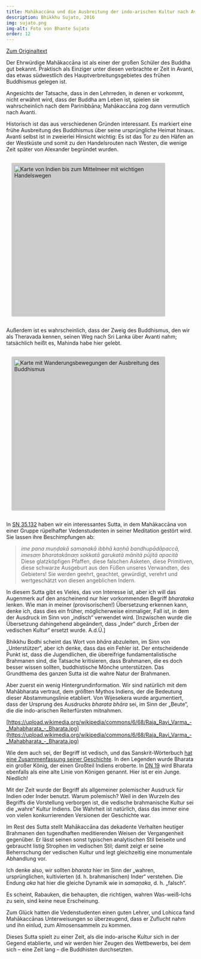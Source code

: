```yaml
---
title: Mahākaccāna und die Ausbreitung der indo-arischen Kultur nach Avanti
description: Bhikkhu Sujato, 2016
img: sujato.png
img-alt: Foto von Bhante Sujato
order: 12
---
```


[Zum Originaltext](https://discourse.suttacentral.net/t/on-mahakaccana-and-the-spread-of-aryan-culture-to-avanti/3008)

Der Ehrwürdige Mahākaccāna ist als einer der großen Schüler des Buddha gut bekannt. Praktisch als Einziger unter diesen verbrachte er Zeit in Avanti, das etwas südwestlich des Hauptverbreitungsgebietes des frühen Buddhismus gelegen ist.

Angesichts der Tatsache, dass in den Lehrreden, in denen er vorkommt, nicht erwähnt wird, dass der Buddha am Leben ist, spielen sie wahrscheinlich nach dem Parinibbāna; Mahākaccāna zog dann vermutlich nach Avanti.

Historisch ist das aus verschiedenen Gründen interessant. Es markiert eine frühe Ausbreitung des Buddhismus über seine ursprüngliche Heimat hinaus. Avanti selbst ist in zweierlei Hinsicht wichtig: Es ist das Tor zu den Häfen an der Westküste und somit zu den Handelsrouten nach Westen, die wenige Zeit später von Alexander begründet wurden.

<style>
.my-img {
  margin: 1.0em;
  padding: 0.4em; 
  border-radius: 0.2em; 
  background: #cccccc;"
}
</style>
<a title="Karte Indiens auf digitaloceanspaces" href="https://scdd.sfo2.cdn.digitaloceanspaces.com/uploads/original/2X/0/09f3d29c53d65cc53e8e9af8bd5ec66c7568c8e8.jpg"><img height="400" alt="Karte von Indien bis zum Mittelmeer mit wichtigen Handelswegen" src="https://scdd.sfo2.cdn.digitaloceanspaces.com/uploads/original/2X/0/09f3d29c53d65cc53e8e9af8bd5ec66c7568c8e8.jpg" class="my-img"></a>

Außerdem ist es wahrscheinlich, dass der Zweig des Buddhismus, den wir als Theravada kennen, seinen Weg nach Sri Lanka über Avanti nahm; tatsächlich heißt es, Mahinda habe hier gelebt.

<a title="Karte mit Wanderungsbewegungen auf diditaloceanspaces" href="https://scdd.sfo2.cdn.digitaloceanspaces.com/uploads/original/2X/a/a438ef891dadef14ddcbba8c8b9ad515a38a1bc1.png"><img height="400" alt="Karte mit Wanderungsbewegungen der Ausbreitung des Buddhismus" src="https://scdd.sfo2.cdn.digitaloceanspaces.com/uploads/original/2X/a/a438ef891dadef14ddcbba8c8b9ad515a38a1bc1.png" class="my-img"></a>

In [SN 35.132](#/sutta/sn35.132/de/sabbamitta) haben wir ein interessantes Sutta, in dem Mahākaccāna von einer Gruppe rüpelhafter Vedenstudenten in seiner Meditation gestört wird. Sie lassen ihre Beschimpfungen ab:

>*ime pana muṇḍakā samaṇakā ibbhā kaṇhā bandhupādāpaccā, imesaṃ bharatakānaṃ sakkatā garukatā mānitā pūjitā apacitā*  
>Diese glatzköpfigen Pfaffen, diese falschen Asketen, diese Primitiven, diese schwarze Ausgeburt aus den Füßen unseres Verwandten, des Gebieters! Sie werden geehrt, geachtet, gewürdigt, verehrt und wertgeschätzt von diesen angeblichen Indern.

In diesem Sutta gibt es Vieles, das von Interesse ist, aber ich will das Augenmerk auf den anscheinend nur hier vorkommenden Begriff *bharataka* lenken. Wie man in meiner (provisorischen!) Übersetzung erkennen kann, denke ich, dass dies ein früher,  möglicherweise einmaliger, Fall ist, in dem der Ausdruck im Sinn von „indisch“ verwendet wird. [Inzwischen wurde die Übersetzung dahingehend abgeändert, dass „Inder“ durch „Erben der vedischen Kultur“ ersetzt wurde. A.d.Ü.]

Bhikkhu Bodhi scheint das Wort von *bhāra* abzuleiten, im Sinn von „Unterstützer“, aber ich denke, dass das ein Fehler ist. Der entscheidende Punkt ist, dass die Jugendlichen, die übereifrige fundamentalistische Brahmanen sind, die Tatsache kritisieren, dass Brahmanen, die es doch besser wissen sollten, buddhistische Mönche unterstützen. Das Grundthema des ganzen Sutta ist die wahre Natur der Brahmanen.

Aber zuerst ein wenig Hintergrundinformation. Wir sind natürlich mit dem Mahābharata vertraut, dem größten Mythos Indiens, der die Bedeutung dieser Abstammungslinie etabliert. Von Wijesekera wurde argumentiert, dass der Ursprung des Ausdrucks *bharata* *bhāra* sei, im Sinn der „Beute“, die die indo-arischen Reiterfürsten mitnahmen.

[https://upload.wikimedia.org/wikipedia/commons/6/68/Raja_Ravi_Varma_-_Mahabharata_-_Bharata.jpg](https://upload.wikimedia.org/wikipedia/commons/6/68/Raja_Ravi_Varma_-_Mahabharata_-_Bharata.jpg)

Wie dem auch sei, der Begriff ist vedisch, und das Sanskrit-Wörterbuch [hat eine Zusammenfassung seiner Geschichte](https://sanskritdictionary.com/bharata/2210/6). In den Legenden wurde Bharata ein großer König, der einen Großteil Indiens eroberte. In [DN 19](#/sutta/dn19:36.14/de/sabbamitta) wird Bharata ebenfalls als eine alte Linie von Königen genannt. Hier ist er ein Junge. Niedlich!

Mit der Zeit wurde der Begriff als allgemeiner polemischer Ausdruck für Indien oder Inder benutzt. Warum polemisch? Weil in den Wurzeln des Begriffs die Vorstellung verborgen ist, die vedische brahmanische Kultur sei die „wahre“ Kultur Indiens. Die Wahrheit ist natürlich, dass das immer eine von vielen konkurrierenden Versionen der Geschichte war.

Im Rest des Sutta stellt Mahākaccāna das dekadente Verhalten heutiger Brahmanen den tugendhaften meditierenden Weisen der Vergangenheit gegenüber. Er lässt seinen sonst typischen analytischen Stil beiseite und gebraucht listig Strophen im vedischen Stil; damit zeigt er seine Beherrschung der vedischen Kultur und legt gleichzeitig eine monumentale Abhandlung vor.

Ich denke also, wir sollten *bharata* hier im Sinn der „wahren, ursprünglichen, kultivierten (d. h. brahmanischen) Inder“ verstehen. Die Endung *aka* hat hier die gleiche Dynamik wie in *samaṇaka*, d. h. „falsch“.

Es scheint, Rabauken, die behaupten, die richtigen, wahren Was-weiß-Ichs zu sein, sind keine neue Erscheinung.

Zum Glück hatten die Vedenstudenten einen guten Lehrer, und Lohicca fand Mahākaccānas Unterweisungen so überzeugend, dass er Zuflucht nahm und ihn einlud, zum Almosensammeln zu kommen.

Dieses Sutta spielt zu einer Zeit, als die indo-arische Kultur sich in der Gegend etablierte, und wir werden hier Zeugen des Wettbewerbs, bei dem sich – eine Zeit lang – die Buddhisten durchsetzten.
